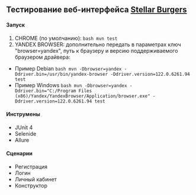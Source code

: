## Тестирование веб-интерфейса [Stellar Burgers](https://stellarburgers.nomoreparties.site/)

#### Запуск

1. CHROME (по умолчанию): ```bash mvn test```
2. YANDEX BROWSER: дополнительно передать в параметрах ключ "browser=yandex", путь к браузеру и версию поддерживаемого
   браузером драйвера:

- Пример Debian
  ```bash mvn -Dbrowser=yandex -Ddriver.bin=/usr/bin/yandex-browser -Ddriver.version=122.0.6261.94 test```
- Пример Windows
  ```bash mvn -Dbrowser=yandex -Ddriver.bin="C:/Program Files (x86)/Yandex/YandexBrowser/Application/browser.exe" -Ddriver.version=122.0.6261.94 test```

#### Инструмены

- JUnit 4
- Selenide
- Allure

#### Сценарии

- Регистрация
- Логин
- Личный кабинет
- Конструктор